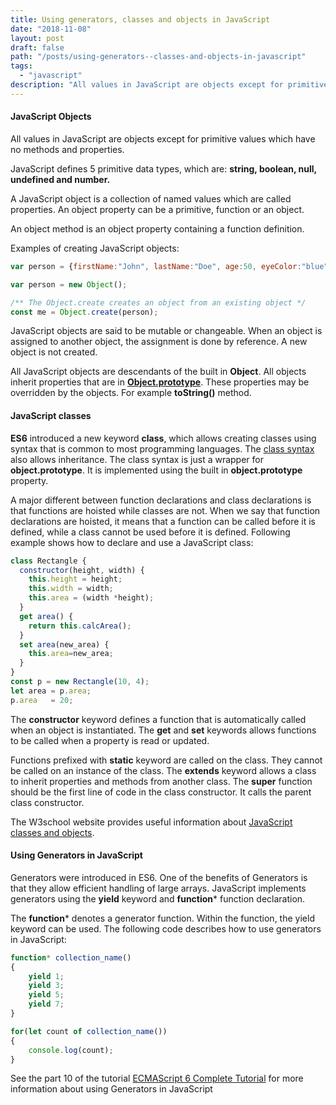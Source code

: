 ```yaml
---
title: Using generators, classes and objects in JavaScript
date: "2018-11-08"
layout: post
draft: false
path: "/posts/using-generators--classes-and-objects-in-javascript"
tags:
  - "javascript"
description: "All values in JavaScript are objects except for primitive values which have no methods and properties."
---
```


#### JavaScript Objects
All values in JavaScript are objects except for primitive values which have no methods and properties.

JavaScript defines 5 primitive data types, which are: **string, boolean, null, undefined and number.**

A JavaScript object is a collection of named values which are called properties. An object property can be a primitive, function or an object.

An object method is an object property containing a function definition.

Examples of creating JavaScript objects:

```js
var person = {firstName:"John", lastName:"Doe", age:50, eyeColor:"blue"};
```

```js
var person = new Object();
```

```js
/** The Object.create creates an object from an existing object */
const me = Object.create(person);
```

JavaScript objects are said to be mutable or changeable. When an object is assigned to another object, the assignment is done by reference. A new object is not created.

All JavaScript objects are descendants of the built in **Object**. All objects inherit properties that are in **[Object.prototype](https://developer.mozilla.org/en-US/docs/Web/JavaScript/Reference/Global_Objects/Object/prototype)**. These properties may be overridden by the objects. For example **toString()** method.

#### JavaScript classes
**ES6** introduced a new keyword **class**, which allows creating classes using syntax that is common to most programming languages. The [class syntax](https://developer.mozilla.org/en-US/docs/Web/JavaScript/Reference/Classes) also allows inheritance. The class syntax is just a wrapper for **object.prototype**. It is implemented using the built in **object.prototype** property.

A major different between function declarations and class declarations is that functions are hoisted while classes are not. When we say that function declarations are hoisted, it means that a function can be called before it is defined, while a class cannot be used before it is defined. Following example shows how to declare and use a JavaScript class:

```js
class Rectangle {
  constructor(height, width) {
    this.height = height;
    this.width = width;
    this.area = (width *height);
  }
  get area() {
    return this.calcArea();
  }
  set area(new_area) {
    this.area=new_area;
  }
}
const p = new Rectangle(10, 4);
let area = p.area;
p.area   = 20;
```

The **constructor** keyword defines a function that is automatically called when an object is instantiated. The **get** and **set** keywords allows functions to be called when a property is read or updated.

Functions prefixed with **static** keyword are called on the class. They cannot be called on an instance of the class. The **extends** keyword allows a class to inherit properties and methods from another class. The **super** function should be the first line of code in the class constructor. It calls the parent class constructor.

The W3school website provides useful information about [JavaScript classes and objects](https://www.w3schools.com/js/js_object_definition.asp).

#### Using Generators in JavaScript
Generators were introduced in ES6. One of the benefits of Generators is that they allow efficient handling of large arrays. JavaScript implements generators using the **yield** keyword and **function*** function declaration.

The **function*** denotes a generator function. Within the function, the yield keyword can be used. The following code describes how to use generators in JavaScript:

```js
function* collection_name()
{
    yield 1;
    yield 3;
    yield 5;
    yield 7;
}

for(let count of collection_name())
{
    console.log(count);
}
```

See the part 10 of the tutorial [ECMAScript 6 Complete Tutorial](http://qnimate.com/javascript-yield-keyword-and-function-syntax/) for more information about using Generators in JavaScript
